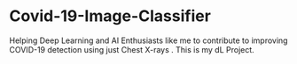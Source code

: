 # Covid-19-Image-Classifier
Helping Deep Learning and AI Enthusiasts like me to contribute to improving COVID-19 detection using just Chest X-rays .
This is my dL Project.
